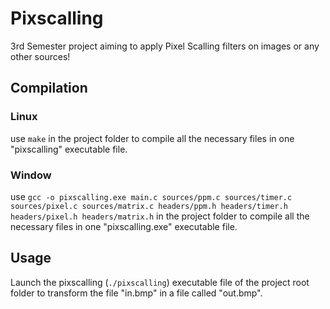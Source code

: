 # Pixscalling

3rd Semester project aiming to apply Pixel Scalling filters on images or any other sources!

## Compilation

### Linux

use `make` in the project folder to compile all the necessary files in one "pixscalling" executable file.

### Window

use `gcc -o pixscalling.exe main.c sources/ppm.c sources/timer.c sources/pixel.c sources/matrix.c headers/ppm.h headers/timer.h headers/pixel.h headers/matrix.h` in the project folder to compile all the necessary files in one "pixscalling.exe" executable file.

## Usage

Launch the pixscalling (`./pixscalling`) executable file of the project root folder to transform the file "in.bmp" in a file called "out.bmp".
